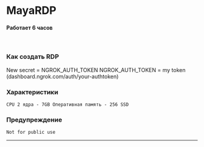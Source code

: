 # MayaRDP

#### Работает 6 часов

<br>

### Как создать RDP 
New secret = NGROK_AUTH_TOKEN
NGROK_AUTH_TOKEN = my token (dashboard.ngrok.com/auth/your-authtoken)

### Характеристики
```
CPU 2 ядра - 7GB Оперативная память - 256 SSD
```

### Предупреждение
```
Not for public use

```
---

